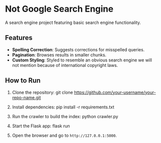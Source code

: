 # Not Google Search Engine

A search engine project featuring basic search engine functionality.

## Features
- **Spelling Correction**: Suggests corrections for misspelled queries.
- **Pagination**: Browses results in smaller chunks.
- **Custom Styling**: Styled to resemble an obvious search engine we will not mention because of international copyright laws.

## How to Run
1. Clone the repository: 
git clone https://github.com/your-username/your-repo-name.git

2. Install dependencies:
pip install -r requirements.txt

3. Run the crawler to build the index:
python crawler.py

4. Start the Flask app:
flask run

5. Open the browser and go to `http://127.0.0.1:5000`.


